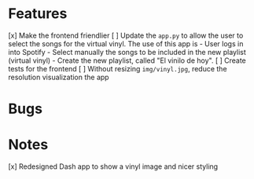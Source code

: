 # Features
[x] Make the frontend friendlier
[ ] Update the `app.py` to allow the user to select the songs for the virtual vinyl. The use of this app is
    - User logs in into Spotify
    - Select manually the songs to be included in the new playlist (virtual vinyl)
    - Create the new playlist, called "El vinilo de hoy".
[ ] Create tests for the frontend
[ ] Without resizing `img/vinyl.jpg`, reduce the resolution visualization the app


# Bugs

# Notes
[x] Redesigned Dash app to show a vinyl image and nicer styling
